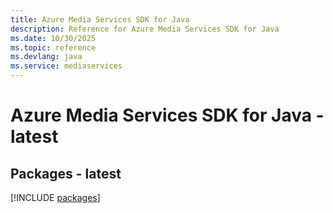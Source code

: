 ```yaml
---
title: Azure Media Services SDK for Java
description: Reference for Azure Media Services SDK for Java
ms.date: 10/30/2025
ms.topic: reference
ms.devlang: java
ms.service: mediaservices
---
```

# Azure Media Services SDK for Java - latest
## Packages - latest
[!INCLUDE [packages](media-services-index.md)]